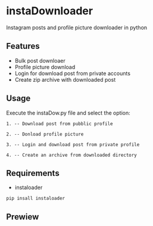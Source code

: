# instaDownloader
Instagram posts and profile picture downloader in python

## Features
- Bulk post downloaer
- Profile picture download
- Login for download post from private accounts
- Create zip archive with downloaded post

## Usage
Execute the instaDow.py file and select the option:

`1. -- Download post from pubblic profile`

`2. -- Donload profile picture`

`3. -- Login and download post from private profile`

`4. -- Create an archive from downloaded directory`

## Requirements
- instaloader
```
pip insall instaloader
```

## Prewiew
